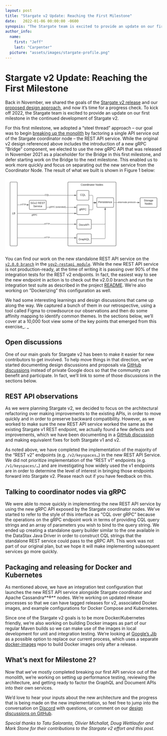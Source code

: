 ```yaml
---
layout: post
title: "Stargate v2 Update: Reaching the First Milestone"
date:   2022-01-06 00:00:00 -0600
synopsis: "The Stargate team is excited to provide an update on our first milestone for Stargate v2."
author_info:
  name:
    first: "Jeff"
    last: "Carpenter"
  picture: "assets/images/stargate-profile.png"
---
```



# Stargate v2 Update: Reaching the First Milestone


Back in November, we shared the goals of the [Stargate v2 release](https://dtsx.io/3pZJR0R) and our [proposed design approach](https://dtsx.io/3EVeVmJ), and now it’s time for a progress check. To kick off 2022, the Stargate team is excited to provide an update on our first milestone in the continued development of Stargate v2.

For this first milestone, we adopted a “steel thread” approach – our goal was to begin [breaking up the monolith](https://dtsx.io/3pZJR0R) by factoring a single API service out of the Stargate coordinator node – the REST API service. While the original v2 design referenced above includes the introduction of a new gRPC “Bridge” component, we elected to use the new gRPC API that was released in November 2021 as a placeholder for the Bridge in this first milestone, and defer starting work on the Bridge to the next milestone. This enabled us to work more quickly and focus on separating out the new service from the Coordinator Node. The result of what we built is shown in Figure 1 below:


![Figure 1: Summary of Stargate v2 Milestone 1 implementation.](/assets/images/steel-thread-image.png)


You can find our work on the new standalone REST API service on the <code>[v2.0.0 branch](https://dtsx.io/3n1b5lS)</code> in the <code>[sgv2-restapi module](https://dtsx.io/3zEWule)</code>. While the new REST API service is not production-ready, at the time of writing it is passing over 90% of the integration tests for the REST v2 endpoints. In fact, the easiest way to see the new endpoint in action is to check out the v2.0.0 branch and run the integration test suite as described in the project [README](https://dtsx.io/3qWoJHY). We’re also working on ”Dockerizing” this configuration as well. 

We had some interesting learnings and design discussions that came up along the way. We captured a bunch of them in our retrospective, using a tool called Figma to crowdsource our observations and then do some affinity mapping to identify common themes. In the sections below, we’ll cover at a 10,000 foot view some of the key points that emerged from this exercise_. _


## Open discussions

One of our main goals for Stargate v2 has been to make it easier for new contributors to get involved. To help move things in that direction, we’ve started documenting design discussions and proposals via [GitHub discussions](https://dtsx.io/34lzcoF) instead of private Google docs so that the community can benefit and participate. In fact, we’ll link to some of those discussions in the sections below.


## REST API observations

As we were planning Stargate v2, we decided to focus on the architectural refactoring over making improvements to the existing APIs, in order to move quickly and in order to preserve backward compatibility. However, as we worked to make sure the new REST API service worked the same as the existing Stargate v1 REST endpoint, we actually found a few defects and improvements, which we have been documenting in a [GitHub discussion](https://dtsx.io/3pWbB6p) and making equivalent fixes for both Stargate v1 and v2.

As noted above, we have completed the implementation of the majority of the “REST v2” endpoints (e.g. `/v2/keyspaces…`) in the new REST API Service. We did not prioritize implementation of the “REST v1” endpoints (e.g. `/v1/keyspaces/…`) and are investigating how widely used the v1 endpoints are in order to determine the level of interest in bringing those endpoints forward into Stargate v2. Please reach out if you have feedback on this.


## Talking to coordinator nodes via gRPC

We were able to move quickly in implementing the new REST API service by using the new gRPC API exposed by the Stargate coordinator nodes. We’ve started to refer to the style of this interface as “CQL over gRPC” because the operations on the gRPC endpoint work in terms of providing CQL query strings and an array of parameters you wish to bind to the query string. We ended up creating a standalone query builder similar to the one available in the DataStax Java Driver in order to construct CQL strings that the standalone REST service could pass to the gRPC API. This work was not part of our original plan, but we hope it will make implementing subsequent services go more quickly.


## Packaging and releasing for Docker and Kubernetes

As mentioned above, we have an integration test configuration that launches the new REST API service alongside Stargate coordinator and Apache Cassandra**®** nodes. We’re working on updated release processes so that we can have tagged releases for v2, associated Docker images, and example configurations for Docker Compose and Kubernetes. 

Since one of the Stargate v2 goals is to be more Docker/Kubernetes friendly, we’re also working on building Docker images as part of our regular Maven builds so we can make use of the images in local development for unit and integration testing. We’re looking at [Google’s Jib](https://github.com/GoogleContainerTools/jib) as a possible option to replace our current process, which uses a separate [docker-images](https://dtsx.io/3tb0GYq) repo to build Docker images only after a release.  


## What’s next for Milestone 2?

Now that we’ve mostly completed breaking our first API service out of the monolith, we’re working on setting up performance testing, reviewing the architecture, and getting ready to factor the GraphQL and Document APIs into their own services. 

We’d love to hear your inputs about the new architecture and the progress that is being made on the new implementation, so feel free to jump into the conversation on [Discord](https://dtsx.io/3HHolEc) with questions, or comment on our [design discussions on GitHub](https://dtsx.io/3q2tEbj).

_Special thanks to Tatu Saloranta, Olivier Michallat, Doug Wettlaufer and Mark Stone for their contributions to the Stargate v2 effort and this post._
